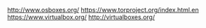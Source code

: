 http://www.osboxes.org/
https://www.torproject.org/index.html.en
https://www.virtualbox.org/
http://virtualboxes.org/
